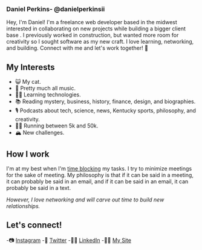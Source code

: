 ### Daniel Perkins- @danielperkinsii 
Hey, I'm Daniel! I'm a freelance web developer based in the midwest interested in collaborating on new projects while building a bigger client base
. I previously worked in construction, but wanted more room for creativity so I sought software as my new craft. I love learning, networking, and building. Connect with me and let's work together! 🤠


## My Interests
- 😺 My cat.
- 🎵 Pretty much all music.
- 👨‍💻 Learning technologies.
- 📚 Reading mystery, business, history, finance, design, and biographies.
- 🎙 Podcasts about tech, science, news, Kentucky sports, philosophy, and creativity.
- 🏃💨 Running between 5k and 50k.
- 🏔 New challenges.

## How I work 
I'm at my best when I'm [time blocking](https://todoist.com/productivity-methods/time-blocking) my tasks. I try to minimize meetings for the sake of meeting. My philosophy is that if it can be said in a meeting, it can probably be said in an email, and if it can be said in an email, it can probably be said in a text. 

*However, I love networking and will carve out time to build new relationships.*

## Let's connect!
-📷 [Instagram](https://www.instagram.com/93dannyp/)
-🐣 [Twitter](https://twitter.com/danielperkinsii)
-👨‍💼 [LinkedIn](https://www.linkedin.com/in/daniel-perkins-b477871a7/)
-👨‍🎨 [My Site](danielperkinsii.herokuapp.com/)
